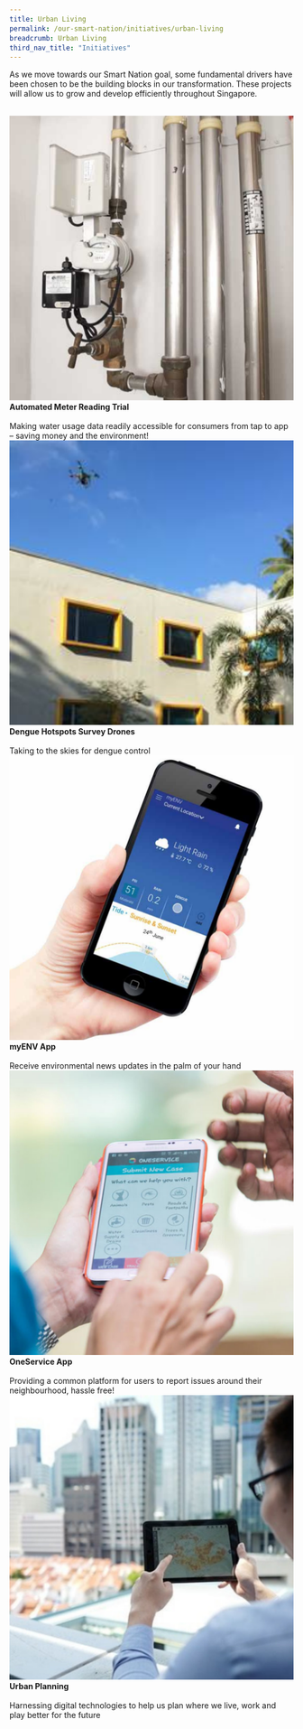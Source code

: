 ```yaml
---
title: Urban Living
permalink: /our-smart-nation/initiatives/urban-living
breadcrumb: Urban Living
third_nav_title: "Initiatives"
---
```

As we move towards our Smart Nation goal, some fundamental drivers have been chosen to be the building blocks in our transformation. These projects will allow us to grow and develop efficiently throughout Singapore. 

<br>
<div class="row">  
  <div class="column-c" > 
    <a href="/our-smart-nation/initiatives/urban-living/amr-trial" target="_blank"><img src="/images/our-smart-nation/Initiatives/amr-trial.png"></a><br>
    <div class="header"><b>Automated Meter Reading Trial</b></div><br>
    <div class="para">Making water usage data readily accessible for consumers from tap to app – saving money and the environment!</div>
  </div>
   <div class="column-c"> 
    <a href="	
/our-smart-nation/initiatives/urban-living/dengue-hotspots-survey-drones" target="_blank"><img src="/images/our-smart-nation/Initiatives/dengue-hotspots-drones-overview.png"></a><br>
     <div class="header"><b>Dengue Hotspots Survey Drones</b></div><br>
    <div class="para">Taking to the skies for dengue control</div>
  </div>
  <div class="column-c">  
    <a href="/our-smart-nation/initiatives/urban-living/myenv-app" target="_blank"><img src="/images/our-smart-nation/Initiatives/myenv-overview.png"></a><br>
    <div class="header"><b>myENV App</b></div><br>
    <div class="para">Receive environmental news updates in the palm of your hand</div>
  </div>     
</div>
<div class="row">  
  <div class="column-c" > 
    <a href="/our-smart-nation/initiatives/urban-living/oneservice-app" target="_blank"><img src="/images/our-smart-nation/Initiatives/oneservice-overview.png"></a><br>
    <div class="header"><b>OneService App</b></div><br>
    <div class="para">Providing a common platform for users to report issues around their neighbourhood, hassle free!</div>
  </div>
<div class="row">  
  <div class="column-c" > 
    <a href="/our-smart-nation/initiatives/urban-living/urban-planning" target="_blank"><img src="/images/our-smart-nation/Initiatives/urban-planning.png"></a><br>
    <div class="header"><b>Urban Planning</b></div><br>
    <div class="para">Harnessing digital technologies to help us plan where we live, work and play better for the future</div>
  </div>  
  
      
</div>
